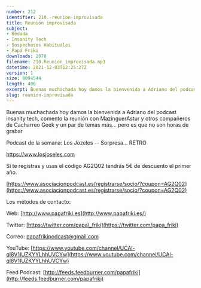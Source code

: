 ```yaml
---
number: 212
identifier: 210.-reunion-improvisada
title: Reunión improvisada
subject:
- Kedada
- Insanity Tech
- Sospechosos Habituales
- Papá Friki
downloads: 2070
filename: 210.Reunion_improvisada.mp3
datetime: 2021-12-03T12:25:27Z
version: 1
size: 8094544
length: 406
excerpt: Buenas muchachada hoy damos la bienvenida a Adriano del podcast insanity tech, comento la reunión con MazinguerAstur y otros compañeros de Cacharreo Geek y un par de temas más... pero es que no son horas de grabar
slug: reunion-improvisada
---
```

Buenas muchachada hoy damos la bienvenida a Adriano del podcast insanity tech, comento la reunión con MazinguerAstur y otros compañeros de Cacharreo Geek y un par de temas más... pero es que no son horas de grabar

Podcast de la semana: Los Jozeles -- Sorpresa... RETRO

https://www.losjoseles.com

Si te registras y usas el código AG2Q02 tendrás 5€ de descuento el primer año.

[https://www.asociacionpodcast.es/registrarse/socio/?coupon=AG2Q02](https://www.asociacionpodcast.es/registrarse/socio/?coupon=AG2Q02)

Los métodos de contacto:

Web: [http://www.papafriki.es](http://www.papafriki.es/)

Twitter: [https://twitter.com/papa\_friki](https://twitter.com/papa_friki)

Correo: [papafrikipodcast@gmail.com](https://archive.org/details/papafrikipodast@gmail.com)

YouTube: [https://www.youtube.com/channel/UCAl-ql8V1IUZKYYLhhUVCYw](https://www.youtube.com/channel/UCAl-ql8V1IUZKYYLhhUVCYw)

Feed Podcast: [http://feeds.feedburner.com/papafriki](http://feeds.feedburner.com/papafriki)
